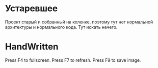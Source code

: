 # Устаревшее
Проект старый и собранный на коленке, поэтому тут нет нормальной архитектуры и нормального кода. Тут искать нечего.
# HandWritten
Press F4 to fullscreen. Press F7 to refresh. Press F9 to save image.
